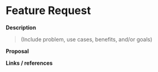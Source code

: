# Feature Request

**Description**
> (Include problem, use cases, benefits, and/or goals)

**Proposal**

**Links / references**